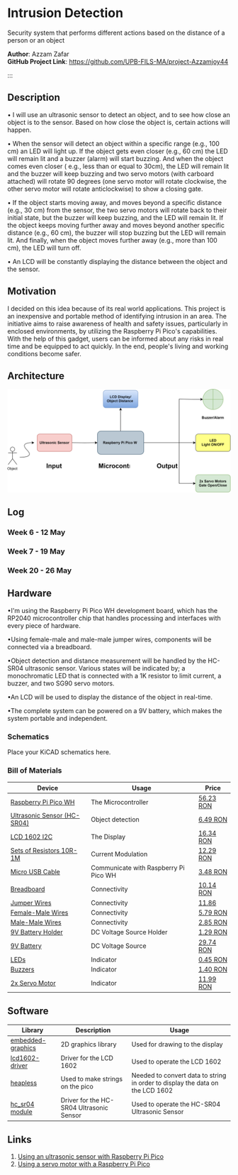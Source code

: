 # Intrusion Detection

Security system that performs different actions based on the distance of a person or an object

**Author**: Azzam Zafar \
**GitHub Project Link**: https://github.com/UPB-FILS-MA/project-Azzamjoy44

:::

## Description

• I will use an ultrasonic sensor to detect an object, and to see how close an object is to the sensor. Based on how close the object is, certain actions will happen.

• When the sensor will detect an object within a specific range (e.g., 100 cm) an LED will light up. If the object gets even closer (e.g., 60 cm) the LED will remain lit and a buzzer (alarm) will start buzzing. And when the object comes even closer ( e.g., less than or equal to 30cm), the LED will remain lit and the buzzer will keep buzzing and two servo motors (with carboard attached) will rotate 90 degrees (one servo motor will rotate clockwise, the other servo motor will rotate anticlockwise) to show a closing gate.

• If the object starts moving away, and moves beyond a specific distance (e.g., 30 cm) from the sensor, the two servo motors will rotate back to their initial state, but the buzzer will keep buzzing, and the LED will remain lit. If the object keeps moving further away and moves beyond another specific distance (e.g., 60 cm), the buzzer will stop buzzing but the LED will remain lit. And finally, when the object moves further away (e.g., more than 100 cm), the LED will turn off.

• An LCD will be constantly displaying the distance between the object and the sensor.

## Motivation

I decided on this idea because of its real world applications. This project is an inexpensive and portable method of identifying intrusion in an area. The initiative aims to raise awareness of health and safety issues, particularly in enclosed environments, by utilizing the Raspberry Pi Pico's capabilities. With the help of this gadget, users can be informed about any risks in real time and be equipped to act quickly. In the end, people's living and working conditions become safer.

## Architecture 

![Architecture](project[1].drawio.svg)

## Log

<!-- write every week your progress here -->

### Week 6 - 12 May

### Week 7 - 19 May

### Week 20 - 26 May

## Hardware

•I'm using the Raspberry Pi Pico WH development board, which has the RP2040 microcontroller chip that handles processing and interfaces with every piece of hardware.

•Using female-male and male-male jumper wires, components will be connected via a breadboard.

•Object detection and distance measurement will be handled by the HC-SR04 ultrasonic sensor. Various states will be indicated by; a monochromatic LED that is connected with a 1K resistor to limit current, a buzzer, and two SG90 servo motors.

•An LCD will be used to display the distance of the object in real-time.

•The complete system can be powered on a 9V battery, which makes the system portable and independent.

### Schematics

Place your KiCAD schematics here.

### Bill of Materials

<!-- Fill out this table with all the hardware components that you might need.

The format is 
```
| [Device](link://to/device) | This is used ... | [price](link://to/store) |

```

-->

| Device | Usage | Price |
|--------|--------|-------|
| [Raspberry Pi Pico WH](https://www.raspberrypi.com/documentation/microcontrollers/raspberry-pi-pico.html) | The Microcontroller | [56.23 RON](https://ardushop.ro/ro/home/2819-raspberry-pi-pico-wh.html?search_query=Raspberry+Pi+Pico+WH%2C+Wireless+Headers&results=1027) |
| [Ultrasonic Sensor (HC-SR04)](https://lastminuteengineers.com/arduino-sr04-ultrasonic-sensor-tutorial/) | Object detection | [6.49 RON](https://www.optimusdigital.ro/ro/senzori-senzori-ultrasonici/9-senzor-ultrasonic-hc-sr04-.html?search_query=ultrasonic+sensor&results=8) |
| [LCD 1602 I2C](https://www.optimusdigital.ro/ro/optoelectronice-lcd-uri/2894-lcd-cu-interfata-i2c-si-backlight-albastru.html?search_query=0104110000003584&results=1) | The Display | [16.34 RON](https://www.optimusdigital.ro/ro/optoelectronice-lcd-uri/2894-lcd-cu-interfata-i2c-si-backlight-albastru.html?search_query=0104110000003584&results=1) |
| [Sets of Resistors 10R-1M](https://ardushop.ro/ro/electronica/212-set-rezistente-14w-600buc30-valori-10r-1m.html?search_query=SET+rezistori+1%2F4W+600buc%2F30+valori+10R-1M%09&results=893) | Current Modulation | [12.29 RON](https://ardushop.ro/ro/electronica/212-set-rezistente-14w-600buc30-valori-10r-1m.html?search_query=SET+rezistori+1%2F4W+600buc%2F30+valori+10R-1M%09&results=893) |
| [Micro USB Cable](https://www.optimusdigital.ro/ro/cabluri-cabluri-usb/498-cablu-micro-usb-1-m-alb.html?search_query=Cablu+Micro+USB+1+m+alb&results=32) | Communicate with Raspberry Pi Pico WH | [3.48 RON](https://www.optimusdigital.ro/ro/cabluri-cabluri-usb/498-cablu-micro-usb-1-m-alb.html?search_query=Cablu+Micro+USB+1+m+alb&results=32) |
| [Breadboard](https://ardushop.ro/ro/electronica/33-breadboard-830.html?search_query=Breadboard+830+puncte+MB-102%09&results=584) | Connectivity | [10.14 RON](https://ardushop.ro/ro/electronica/33-breadboard-830.html?search_query=Breadboard+830+puncte+MB-102%09&results=584) |
| [Jumper Wires](https://ardushop.ro/ro/electronica/28-65-x-jumper-wires.html?search_query=65+x+fire+jumper%09&results=355) | Connectivity | [11.86](https://ardushop.ro/ro/electronica/28-65-x-jumper-wires.html?search_query=65+x+fire+jumper%09&results=355) |
| [Female-Male Wires](https://www.optimusdigital.ro/ro/fire-fire-mufate/879-set-fire-mama-tata-10p-30-cm.html?search_query=Fire+Colorate+Mama-Tata+%2810p%2C+30+cm%29%09&results=6) | Connectivity | [5.79 RON](https://www.optimusdigital.ro/ro/fire-fire-mufate/879-set-fire-mama-tata-10p-30-cm.html?search_query=Fire+Colorate+Mama-Tata+%2810p%2C+30+cm%29%09&results=6) |
| [Male-Male Wires](https://www.optimusdigital.ro/ro/fire-fire-mufate/885-set-fire-tata-tata-10p-10-cm.html?search_query=Tata-Tata&results=722) | Connectivity | [2.85 RON](https://www.optimusdigital.ro/ro/fire-fire-mufate/885-set-fire-tata-tata-10p-10-cm.html?search_query=Tata-Tata&results=722) |
| [9V Battery Holder](https://www.optimusdigital.ro/ro/suporturi-de-baterii/20-conector-pentru-baterie-de-9-v.html?search_query=battery&results=24) | DC Voltage Source Holder | [1.29 RON](https://www.optimusdigital.ro/ro/suporturi-de-baterii/20-conector-pentru-baterie-de-9-v.html?search_query=battery&results=24) |
| [9V Battery](https://www.aliexpress.com/item/1005006441224325.html?spm=a2g0o.productlist.main.1.5b005ac9mw252Z&algo_pvid=36b1e5e0-2d28-4a4c-8ff3-eb18d7ce0800&algo_exp_id=36b1e5e0-2d28-4a4c-8ff3-eb18d7ce0800-0&pdp_npi=4%40dis%21RON%2166.10%2129.74%21%21%21100.50%2145.22%21%402101e58317134694603096605eb2fb%2112000037177703549%21sea%21RO%210%21AB&curPageLogUid=PQjzWXzG9skB&utparam-url=scene%3Asearch%7Cquery_from%3A) | DC Voltage Source | [29.74 RON](https://www.aliexpress.com/item/1005006441224325.html?spm=a2g0o.productlist.main.1.5b005ac9mw252Z&algo_pvid=36b1e5e0-2d28-4a4c-8ff3-eb18d7ce0800&algo_exp_id=36b1e5e0-2d28-4a4c-8ff3-eb18d7ce0800-0&pdp_npi=4%40dis%21RON%2166.10%2129.74%21%21%21100.50%2145.22%21%402101e58317134694603096605eb2fb%2112000037177703549%21sea%21RO%210%21AB&curPageLogUid=PQjzWXzG9skB&utparam-url=scene%3Asearch%7Cquery_from%3A) |
| [LEDs](https://ardushop.ro/ro/electronica/299-led-5mm.html?search_query=LED+5mm+-+Culoare+%3A+Ro%C8%99u%09&results=744) | Indicator | [0.45 RON](https://ardushop.ro/ro/electronica/299-led-5mm.html?search_query=LED+5mm+-+Culoare+%3A+Ro%C8%99u%09&results=744) |
| [Buzzers](https://www.optimusdigital.ro/ro/audio-buzzere/634-buzzer-pasiv-de-5-v.html?search_query=buzzer&results=60) | Indicator | [1.40 RON](https://www.optimusdigital.ro/ro/audio-buzzere/634-buzzer-pasiv-de-5-v.html?search_query=buzzer&results=60) |
| [2x Servo Motor](https://www.optimusdigital.ro/ro/motoare-servomotoare/2261-micro-servo-motor-sg90-180.html?search_query=sg90&results=11) | Indicator | [11.99 RON](https://www.optimusdigital.ro/ro/motoare-servomotoare/2261-micro-servo-motor-sg90-180.html?search_query=sg90&results=11) |



## Software

| Library | Description | Usage |
|---------|-------------|-------|
| [embedded-graphics](https://github.com/embedded-graphics/embedded-graphics) | 2D graphics library | Used for drawing to the display |
| [lcd1602-driver](https://github.com/eZioPan/lcd1602-driver) | Driver for the LCD 1602 | Used to operate the LCD 1602|
| [heapless](https://github.com/rust-embedded/heapless) | Used to make strings on the pico | Needed to convert data to string in order to display the data on the LCD 1602 |
| [hc_sr04 module](https://github.com/Benehiko/pico-ultrasonic-rs) | Driver for the HC-SR04 Ultrasonic Sensor | Used to operate the HC-SR04 Ultrasonic Sensor |

## Links

<!-- Add a few links that inspired you and that you think you will use for your project -->

1. [Using an ultrasonic sensor with Raspberry Pi Pico](https://how2electronics.com/hc-sr04-ultrasonic-distance-sensor-with-raspberry-pi-pico/)
2. [Using a servo motor with a Raspberry Pi Pico](https://how2electronics.com/how-to-control-servo-motor-with-raspberry-pi-pico/)
